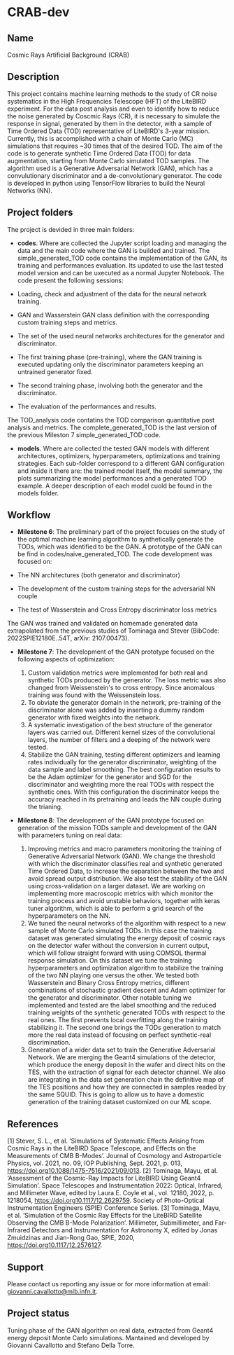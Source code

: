 # CRAB-dev

## Name
Cosmic Rays Artificial Background (CRAB)

## Description
This project contains machine learning methods to the study of CR noise systematics in the High Frequencies Telescope (HFT) of the LiteBIRD experiment. For the data post analysis and even to identify how to reduce the noise generated by Coscmic Rays (CR), it is necessary to simulate the response in signal, generated by them in the detector, with a sample of Time Ordered Data (TOD) representative of LiteBIRD's 3-year mission. Currently, this is accomplished with a chain of Monte Carlo (MC) simulations that requires ~30 times that of the desired TOD. The aim of the code is to generate synthetic Time Ordered Data (TOD) for data augmentation, starting from Monte Carlo simulated TOD samples. The algorithm used is a Generative Adversarial Network (GAN), which has a convulutionary discriminator and a de-convolutionary generator. The code is developed in python using TensorFlow libraries to build the Neural Networks (NN).

## Project folders

The project is devided in three main folders:

- **codes**. Where are collected the Jupyter script loading and managing the data and the main code where the GAN is builded and trained.
The simple_generated_TOD code contains the implementation of the GAN, its training and performances evaluation. Its updated to use the last tested model version and can be uxecuted as a normal Jupyter Notebook. The code present the following sessions:

- Loading, check and adjustment of the data for the     neural network training.
- GAN and Wasserstein GAN class definition with the corresponding custom training steps and metrics.
- The set of the used neural networks architectures for the generator and discriminator.
- The first training phase (pre-training), where the GAN training is executed updating only the discriminator parameters keeping an untrained generator fixed.
- The second training phase, involving both the generator and the discriminator.
- The evaluation of the performances and results.

The TOD_analysis code  contatins the TOD comparison quantitative post analysis and metrics.
The complete_generated_TOD is the last version of the previous Mileston 7 simple_generated_TOD code.

- **models**. Where are collected the tested GAN models with different architectures, optimizers, hyperparameters, optimizations and training strategies. Each sub-folder correspond to a different GAN configuration and inside it there are: the trained model itself, the model summary, the plots summarizing the model performances and a generated TOD example. A deeper description of each model cuold be found in the models folder.

## Workflow

- **Milestone 6**:
The preliminary part of the project focuses on the study of the optimal machine learning algorithm to synthetically generate the TODs, which was identified to be the GAN.
A prototype of the GAN can be find in codes/naive_generated_TOD. The code development was focused on:

- The NN architectures (both generator and discriminator)
- The development of the custom training steps for the adversarial NN couple
- The test of Wasserstein and Cross Entropy discriminator loss metrics

The GAN was trained and validated on homemade generated data extrapolated from the previous studies of Tominaga and Stever (BibCode: 2022SPIE12180E..54T, arXiv: 2107.00473).

- **Milestone 7**:
The development of the GAN prototype focused on the following aspects of optimization:
    1. Custom validation metrics were implemented for both real and synthetic TODs produced by the generator. The loss metric was also changed from Weissenstein's to cross entropy. Since anomalous training was found with the Weissenstein loss.
    2. To obviate the generator domain in the network, pre-training of the discriminator alone was added by inserting a dummy random generator with fixed weights into the network.
    3. A systematic investigation of the best structure of the generator layers was carried out. Different kernel sizes of the convolutional layers, the number of filters and a deeping of the network were tested.
    4. Stabilize the GAN training, testing different optimizers and learning rates individually for the generator discriminator, weighting of the data sample and label smoothing. The best configuration results to be the Adam optimizer for the generator and SGD for the discriminator and weighting more the real TODs with respect the synthetic ones. With this configuration the discriminator keeps the accuracy reached in its pretraining and leads the NN couple during the trianing.

- **Milestone 8**:
The development of the GAN prototype focused on generation of the mission TODs sample and development of the GAN with parameters tuning on real data:
    1. Improving metrics and macro parameters monitoring the training of Generative Adversarial Network (GAN). We change the threshold with which the discriminator classifies real and synthetic generated Time Ordered Data, to increase the separation between the two and avoid spread output distribution. We also test the stability of the GAN using cross-validation on a larger dataset. We are working on implementing more macroscopic metrics with which monitor the training process and avoid unstable behaviors, together with keras tuner algorithm, which is able to perform a grid search of the hyperparameters on the NN.
    2. We tuned the neural networks of the algorithm with respect to a new sample of Monte Carlo simulated TODs. In this case the training dataset was generated simulating the energy deposit of cosmic rays on the detector wafer without the conversion in current output, which will follow straight forward with using COMSOL thermal response simulation. On this dataset we tune the training hyperparameters and optimization algorithm to stabilize the training of the two NN playing one versus the other. We tested both Wasserstein and Binary Cross Entropy metrics, different combinations of stochastic gradient descent and Adam optimizer for the generator and discriminator. Other notable tuning we implemented and tested are the label smoothing and the reduced training weights of the synthetic generated TODs with respect to the real ones. The first prevents local overfitting along the training stabilizing it. The second one brings the TODs generation to match more the real data instead of focusing on perfect synthetic-real discrimination.
    3. Generation of a wider data set to train the Generative Adversarial Network. We are merging the Geant4 simulations of the detector, which produce the energy deposit in the wafer and direct hits on the TES, with the extraction of signal for each detector channel. We also are integrating in the data set generation chain the  definitive map of the TES positions and how they are connected in samples readed by the same SQUID. This is going to allow us to have a domestic generation of the training dataset customized on our ML scope.

## References
[1] Stever, S. L., et al. ‘Simulations of Systematic Effects Arising from Cosmic Rays in the LiteBIRD Space Telescope, and Effects on the Measurements of CMB B-Modes’. Journal of Cosmology and Astroparticle Physics, vol. 2021, no. 09, IOP Publishing, Sept. 2021, p. 013, https://doi.org10.1088/1475-7516/2021/09/013.
[2] Tominaga, Mayu, et al. ‘Assessment of the Cosmic-Ray Impacts for LiteBIRD Using Geant4 Simulation’. Space Telescopes and Instrumentation 2022: Optical, Infrared, and Millimeter Wave, edited by Laura E. Coyle et al., vol. 12180, 2022, p. 1218054, https://doi.org10.1117/12.2629759. Society of Photo-Optical Instrumentation Engineers (SPIE) Conference Series.
[3] Tominaga, Mayu, et al. ‘Simulation of the Cosmic Ray Effects for the LiteBIRD Satellite Observing the CMB B-Mode Polarization’. Millimeter, Submillimeter, and Far-Infrared Detectors and Instrumentation for Astronomy X, edited by Jonas Zmuidzinas and Jian-Rong Gao, SPIE, 2020, https://doi.org10.1117/12.2576127.

## Support
Please contact us reporting any issue or for more information at email: giovanni.cavallotto@mib.infn.it.

## Project status
Tuning phase of the GAN algorithm on real data, extracted from Geant4 energy deposit Monte Carlo simulations.
Mantained and developed by Giovanni Cavallotto and Stefano Della Torre.
